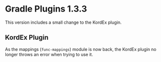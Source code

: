 # Gradle Plugins 1.3.3

This version includes a small change to the KordEx plugin.

## KordEx Plugin

As the mappings (`func-mappings`) module is now back, the KordEx plugin no longer throws an error when trying to use it.
